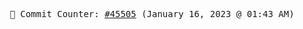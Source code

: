 <p align="center">
    <samp>
        📮 Commit Counter: <a href="https://github.com/Javascript-void0/Javascript-void0/commits/main">#45505</a> (January 16, 2023 @ 01:43 AM)
    </samp>
</p>